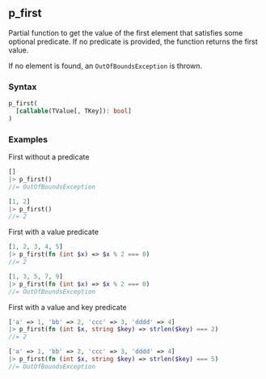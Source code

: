 [//]: # (This file is autogenerated)

## p_first

Partial function to get the value of the first element that satisfies some optional predicate.
If no predicate is provided, the function returns the first value.

If no element is found, an `OutOfBoundsException` is thrown.

### Syntax
```php
p_first(
  [callable(TValue[, TKey]): bool]
)
```

### Examples
First without a predicate
```php
[]
|> p_first()
//= OutOfBoundsException
```
```php
[1, 2]
|> p_first()
//= 2
```
First with a value predicate
```php
[1, 2, 3, 4, 5]
|> p_first(fn (int $x) => $x % 2 === 0)
//= 2
```
```php
[1, 3, 5, 7, 9]
|> p_first(fn (int $x) => $x % 2 === 0)
//= OutOfBoundsException
```
First with a value and key predicate
```php
['a' => 1, 'bb' => 2, 'ccc' => 3, 'dddd' => 4]
|> p_first(fn (int $x, string $key) => strlen($key) === 2)
//= 2
```
```php
['a' => 1, 'bb' => 2, 'ccc' => 3, 'dddd' => 4]
|> p_first(fn (int $x, string $key) => strlen($key) === 5)
//= OutOfBoundsException
```
